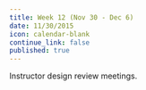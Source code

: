 ```yaml
---
title: Week 12 (Nov 30 - Dec 6)
date: 11/30/2015
icon: calendar-blank
continue_link: false
published: true
---
```


Instructor design review meetings.
